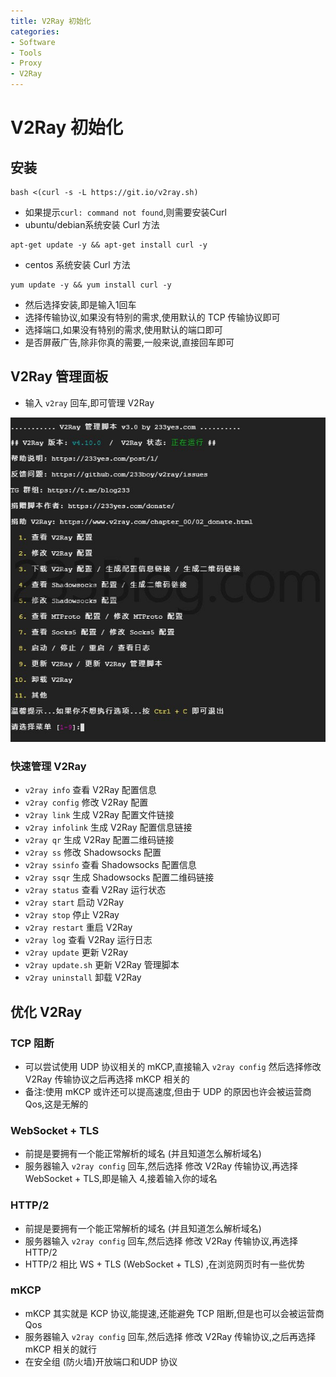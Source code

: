```yaml
---
title: V2Ray 初始化
categories:
- Software
- Tools
- Proxy
- V2Ray
---
```

# V2Ray 初始化

## 安装

```shell
bash <(curl -s -L https://git.io/v2ray.sh)
```

- 如果提示`curl: command not found`,则需要安装Curl
- ubuntu/debian系统安装 Curl 方法

```
apt-get update -y && apt-get install curl -y
```

- centos 系统安装 Curl 方法

```
yum update -y && yum install curl -y
```

- 然后选择安装,即是输入1回车
- 选择传输协议,如果没有特别的需求,使用默认的 TCP 传输协议即可
- 选择端口,如果没有特别的需求,使用默认的端口即可
- 是否屏蔽广告,除非你真的需要,一般来说,直接回车即可

## V2Ray 管理面板

- 输入 `v2ray` 回车,即可管理 V2Ray

![](https://raw.githubusercontent.com/LuShan123888/Files/main/Pictures/2020-12-10-sJNjcqKAzF1gwCl.jpg)

### 快速管理 V2Ray

- `v2ray info` 查看 V2Ray 配置信息
- `v2ray config` 修改 V2Ray 配置
- `v2ray link` 生成 V2Ray 配置文件链接
- `v2ray infolink` 生成 V2Ray 配置信息链接
- `v2ray qr` 生成 V2Ray 配置二维码链接
- `v2ray ss` 修改 Shadowsocks 配置
- `v2ray ssinfo` 查看 Shadowsocks 配置信息
- `v2ray ssqr` 生成 Shadowsocks 配置二维码链接
- `v2ray status` 查看 V2Ray 运行状态
- `v2ray start` 启动 V2Ray
- `v2ray stop` 停止 V2Ray
- `v2ray restart` 重启 V2Ray
- `v2ray log` 查看 V2Ray 运行日志
- `v2ray update` 更新 V2Ray
- `v2ray update.sh` 更新 V2Ray 管理脚本
- `v2ray uninstall` 卸载 V2Ray

## 优化 V2Ray

### TCP 阻断

- 可以尝试使用 UDP 协议相关的 mKCP,直接输入 `v2ray config` 然后选择修改 V2Ray 传输协议之后再选择 mKCP 相关的
- 备注:使用 mKCP 或许还可以提高速度,但由于 UDP 的原因也许会被运营商 Qos,这是无解的

### WebSocket + TLS

- 前提是要拥有一个能正常解析的域名 (并且知道怎么解析域名)
- 服务器输入 `v2ray config` 回车,然后选择 修改 V2Ray 传输协议,再选择 WebSocket + TLS,即是输入 4,接着输入你的域名

### HTTP/2

- 前提是要拥有一个能正常解析的域名 (并且知道怎么解析域名)
- 服务器输入 `v2ray config` 回车,然后选择 修改 V2Ray 传输协议,再选择 HTTP/2
- HTTP/2 相比 WS + TLS (WebSocket + TLS) ,在浏览网页时有一些优势

### mKCP

- mKCP 其实就是 KCP 协议,能提速,还能避免 TCP 阻断,但是也可以会被运营商 Qos
- 服务器输入 `v2ray config` 回车,然后选择 修改 V2Ray 传输协议,之后再选择 mKCP 相关的就行
- 在安全组 (防火墙)开放端口和UDP 协议